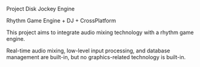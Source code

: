 Project Disk Jockey Engine

Rhythm Game Engine + DJ + CrossPlatform

This project aims to integrate audio mixing technology with a rhythm game engine.

Real-time audio mixing, low-level input processing, and database management are built-in, but no graphics-related technology is built-in.

